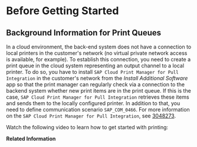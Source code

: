 <!-- loio3e3ea05baa204284a3774856831a6465 -->

# Before Getting Started



<a name="loio3e3ea05baa204284a3774856831a6465__section_pnl_5f5_llb"/>

## Background Information for Print Queues

In a cloud environment, the back-end system does not have a connection to local printers in the customer's network \(no virtual private network access is available, for example\). To establish this connection, you need to create a print queue in the cloud system representing an output channel to a local printer. To do so, you have to install `SAP Cloud Print Manager for Pull Integration` in the customer's network from the *Install Additional Software* app so that the print manager can regularly check via a connection to the backend system whether new print items are in the print queue. If this is the case, `SAP Cloud Print Manager for Pull Integration` retrieves these items and sends them to the locally configured printer. In addition to that, you need to define communication scenario `SAP_COM_0466`. For more information on the `SAP Cloud Print Manager for Pull Integration`, see [3048273](https://me.sap.com/notes/3048273).

Watch the following video to learn how to get started with printing: 

**Related Information**  


 <?sap-ot O2O class="- topic/link " href="d07a4297e776446e898f2b27532f63c6.xml" text="" desc="" xtrc="link:1" xtrf="file:/home/builder/src/dita-all/jjq1673438782153/loio2080d0faf9d84ce6aa14caa4caa32935_en-US/src/content/localization/en-us/3e3ea05baa204284a3774856831a6465.xml" output-class="" outputTopicFile="file:/home/builder/tp.net.sf.dita-ot/2.3/plugins/com.elovirta.dita.markdown_1.3.0/xsl/dita2markdownImpl.xsl" ?> 

